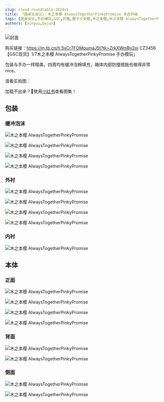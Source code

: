 ```yaml
---
slug: cloud-roundtable-2024s1
title: 「圆桌云会议」：木之本樱 AlwaysTogetherPinkyPromise 手办开箱
tags: [圆桌会议,手办模玩,GSC,开箱,魔卡少女樱,木之本樱,木之本樱 AlwaysTogetherPinkyPromise]
authors: [xinyuu,bojun]
---
```


![封面](https://static-g.acgod.cn/static/cocomoe/20240308/微信图片_20240309085847.webp)

购买链接：https://m.tb.cn/h.5vCr7FOMpumaJ5t?tk=ZrkXWmBy2oj CZ3456 【GSC现货】1/7木之本樱 AlwaysTogetherPinkyPromise 手办模玩」

包装与手办一样精美。四周均有缓冲泡棉填充，箱体内部防撞措施也做得非常nice。

<!-- truncate -->

请看实拍图：

加载不出来？🤔使用[小红书](http://xhslink.com/kDdUeD)查看图集！

## 包装

### 缓冲泡沫

![木之本樱 AlwaysTogetherPinkyPromise](https://static-g.acgod.cn/static/cocomoe/20240308/F441BAC670C5DD4A71098816DB228B9E.webp)

![木之本樱 AlwaysTogetherPinkyPromise](https://static-g.acgod.cn/static/cocomoe/20240308/A06B69DE85868452EE38DC27929992F3.webp)

![木之本樱 AlwaysTogetherPinkyPromise](https://static-g.acgod.cn/static/cocomoe/20240308/AF3D1E28590562D1E4900FA8F4D347A6.webp)

![木之本樱 AlwaysTogetherPinkyPromise](https://static-g.acgod.cn/static/cocomoe/20240308/543390C3A362F55F32113B197C858518.webp)

### 外衬

![木之本樱 AlwaysTogetherPinkyPromise](https://static-g.acgod.cn/static/cocomoe/20240308/818C3D5471D3C9B2875E823F3458DE52.webp)

![木之本樱 AlwaysTogetherPinkyPromise](https://static-g.acgod.cn/static/cocomoe/20240308/50538B2E5B2A4E63014B28131F7E38A7.webp)

![木之本樱 AlwaysTogetherPinkyPromise](https://static-g.acgod.cn/static/cocomoe/20240308/27905C0519940C2E71E1F3E01BD0E5D1.webp)

![木之本樱 AlwaysTogetherPinkyPromise](https://static-g.acgod.cn/static/cocomoe/20240308/1ECC7289039562613D458C1BC93C67B7.webp)

### 内衬
![木之本樱 AlwaysTogetherPinkyPromise](https://static-g.acgod.cn/static/cocomoe/20240308/792992288912B035DD9BD2706A7DE874.webp)

## 本体

### 正面

![木之本樱 AlwaysTogetherPinkyPromise](https://static-g.acgod.cn/static/cocomoe/20240308/99F8FD2934CF1625F0F18A6129267173.webp)

![木之本樱 AlwaysTogetherPinkyPromise](https://static-g.acgod.cn/static/cocomoe/20240308/1DD4129275680394F3619F5CECE8AD18.webp)

![木之本樱 AlwaysTogetherPinkyPromise](https://static-g.acgod.cn/static/cocomoe/20240308/BF97B1E302E89668B5C265478124F2A1.webp)

![木之本樱 AlwaysTogetherPinkyPromise](https://static-g.acgod.cn/static/cocomoe/20240308/B9AB356A702850ED9B0DCE8249948CAD.webp)

### 背面

![木之本樱 AlwaysTogetherPinkyPromise](https://static-g.acgod.cn/static/cocomoe/20240308/310A52FA9F5F3A55483DBE3016552167.webp)

![木之本樱 AlwaysTogetherPinkyPromise](https://static-g.acgod.cn/static/cocomoe/20240308/FF4CF242D987BD6952AF27E1F82EA372.webp)

### 侧面

![木之本樱 AlwaysTogetherPinkyPromise](https://static-g.acgod.cn/static/cocomoe/20240308/4485338B062738E99524D8AEC907B5D5.webp)



![木之本樱 AlwaysTogetherPinkyPromise](https://static-g.acgod.cn/static/cocomoe/20240308/CD5BAFE23E834EEBB6DE03E71A57FFF6.webp)